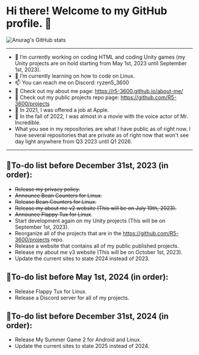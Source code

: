# Hi there! Welcome to my GitHub profile. 👋

![Anurag's GitHub stats](https://github-stat-counter-r5-3600.vercel.app/api?username=R5-3600&include_all_commits=true&count_private=true&show_icons=true&theme=transparent)

__________________________________________________________________________________________________________________________________________________________

- 🔭 I’m currently working on coding HTML and coding Unity games (my Unity projects are on hold starting from May 1st, 2023 until September 1st, 2023).
- 🌱 I’m currently learning on how to code on Linux.
- 📫 You can reach me on Discord: ryzen5_3600
- 🔗 Check out my about me page: https://r5-3600.github.io/about-me/
- 🔗 Check out my public projects repo page: https://github.com/R5-3600/projects
- 🍎 In 2021, I was offered a job at Apple.
- 🎥 In the fall of 2022, I was almost in a movie with the voice actor of Mr. Incredible.
- What you see in my repositories are what I have public as of right now. I have several repositories that are private as of right now that won't see day light anywhere from Q3 2023 until Q1 2026.

__________________________________________________________________________________________________________________________________________________________

## 📝To-do list before December 31st, 2023 (in order):
- ~~Release my privacy policy.~~
- ~~Announce Bean Counters for Linux.~~
- ~~Release Bean Counters for Linux.~~
- ~~Release my about me v2 website (This will be on July 19th, 2023).~~
- ~~Announce Flappy Tux for Linux~~.
- Start development again on my Unity projects (This will be on September 1st, 2023).
- Reorganize all of the projects that are in the https://github.com/R5-3600/projects repo.
- Release a website that contains all of my public published projects.
- Release my about me v3 website (This will be on October 1st, 2023).
- Update the current sites to state 2024 instead of 2023.

## 📝To-do list before May 1st, 2024 (in order):
- Release Flappy Tux for Linux.
- Release a Discord server for all of my projects.

## 📝To-do list before December 31st, 2024 (in order):
- Release My Summer Game 2 for Android and Linux.
- Update the current sites to state 2025 instead of 2024.
